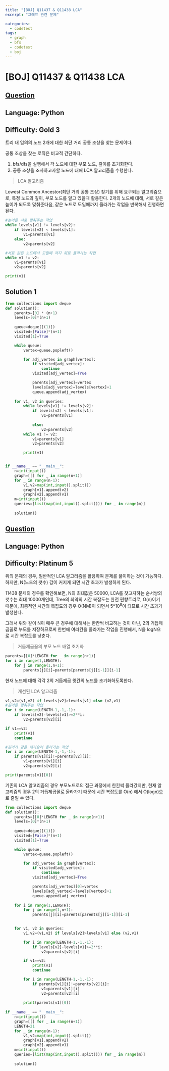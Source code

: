 ```yaml
---
title: "[BOJ] Q11437 & Q11438 LCA"
excerpt: "그래프 관련 문제"

categories:
  - codetest
tags:
  - graph
  - bfs
  - codetest
  - boj
---
```

# [BOJ] Q11437 & Q11438 LCA
## [Question](https://www.acmicpc.net/problem/11437)
## Language: Python
## Difficulty: Gold 3

트리 내 임의의 노드 2개에 대한 최단 거리 공통 조상을 찾는 문제이다. 

공통 조상을 찾는 로직은 비교적 간단하다. 

1. bfs/dfs을 실행해서 각 노드에 대한 부모 노드, 깊이를 초기화한다.
2. 공통 조상을 조사하고자할 노드에 대해 LCA 알고리즘을 수행한다.

> LCA 알고리즘

Lowest Common Ancestor(최단 거리 공통 조상) 찾기를 위해 요구되는 알고리즘으로, 특정 노드의 깊이, 부모 노드를 알고 있을때 활용한다. 2개의 노드에 대해, 서로 같은 높이가 되도록 맞춰준다음, 같은 노드로 모일때까지 올라가는 작업을 반복해서 진행하면 된다.

```python
#높이를 서로 맞춰주는 작업
while levels[v1] != levels[v2]:            
    if levels[v2] < levels[v1]:
        v1=parents[v1]
    else:
        v2=parents[v2]

#서로 같은 노드에서 모일때 까지 위로 올라가는 작업
while v1 != v2:
    v1=parents[v1]
    v2=parents[v2]

print(v1)
```

## Solution 1

```python
from collections import deque
def solution():
    parents=[0] * (n+1)
    levels=[0]*(n+1)
    
    queue=deque([(1)])
    visited=[False]*(n+1)
    visited[1]=True

    while queue:
        vertex=queue.popleft()

        for adj_vertex in graph[vertex]:
            if visited[adj_vertex]:
                continue
            visited[adj_vertex]=True

            parents[adj_vertex]=vertex
            levels[adj_vertex]=levels[vertex]+1
            queue.append(adj_vertex)
    
    for v1, v2 in queries:
        while levels[v1] != levels[v2]:            
            if levels[v2] < levels[v1]:
                v1=parents[v1]
            
            else:
                v2=parents[v2]
        while v1 != v2:
            v1=parents[v1]
            v2=parents[v2]

        print(v1)


if __name__ == "__main__":
    n=int(input())
    graph=[[] for _ in range(n+1)]
    for _ in range(n-1):
        v1,v2=map(int,input().split())
        graph[v1].append(v2)
        graph[v2].append(v1)
    m=int(input())
    queries=[list(map(int,input().split())) for _ in range(m)]
    
    solution()
```

## [Question](https://www.acmicpc.net/problem/11438)
## Language: Python
## Difficulty:  Platinum 5

위의 문제의 경우, 일반적인 LCA 알고리즘을 활용하여 문제를 풀이하는 것이 가능하다. 하지만, N(노드의 갯수) 값이 커지게 되면 시간 초과가 발생하게 된다.

11438 문제의 경우를 확인해보면, N의 최대값은 50000, LCA를 찾고자하는 순서쌍의 갯수는 최대 10000개인데, Tree의 최악의 시간 복잡도는 완전 편향트리로, O(n)이기 때문에, 최종적인 시간의 복잡도의 경우 O(NM)이 되면서 5*10<sup>8</sup>이 되므로 시간 초과가 발생한다.

그래서 위와 같이 N이 매우 큰 경우에 대해서는 한칸씩 비교하는 것이 아닌, 2의 거듭제곱꼴로 부모를 저장하므로써 한번에 여러칸을 올라가는 작업을 진행해서, N을 logN으로 시간 복잡도를 낮춘다.

> 거듭제곱꼴의 부모 노드 배열 초기화

```python
parents=[[0]*LENGTH for _ in range(n+1)]
for i in range(1,LENGTH):
    for j in range(1,n+1):
        parents[j][i]=parents[parents[j][i-1]][i-1]
```

현재 노드에 대해 각각 2의 거듭제곱 윗칸의 노드를 초기화하도록한다.

> 개선된 LCA 알고리즘

```python
v1,v2=(v1,v2) if levels[v2]>levels[v1] else (v2,v1)
#깊이를 맞춰주는 작업
for i in range(LENGTH-1,-1,-1):
    if levels[v2]-levels[v1]>=2**i:
        v2=parents[v2][i]

if v1==v2:
    print(v1)
    continue

#깊이가 같을 때거슬러 올라가는 작업
for i in range(LENGTH-1,-1,-1):
    if parents[v1][i]!=parents[v2][i]:
        v1=parents[v1][i]
        v2=parents[v2][i]

print(parents[v1][0])
```

기존의 LCA 알고리즘의 경우 부모노드로의 접근 과정에서 한칸씩 올라갔지만, 현재 알고리즘의 경우 2의 거듭제곱꼴로 올라가기 때문에 시간 복잡도를 O(n) 에서 O(logn)으로 줄일 수 있다.

```python
from collections import deque
def solution():
    parents=[[0]*LENGTH for _ in range(n+1)]
    levels=[0]*(n+1)
    
    queue=deque([(1)])
    visited=[False]*(n+1)
    visited[1]=True

    while queue:
        vertex=queue.popleft()

        for adj_vertex in graph[vertex]:
            if visited[adj_vertex]:
                continue
            visited[adj_vertex]=True

            parents[adj_vertex][0]=vertex
            levels[adj_vertex]=levels[vertex]+1
            queue.append(adj_vertex)
    
    for i in range(1,LENGTH):
        for j in range(1,n+1):
            parents[j][i]=parents[parents[j][i-1]][i-1]
    

    for v1, v2 in queries:
        v1,v2=(v1,v2) if levels[v2]>levels[v1] else (v2,v1)

        for i in range(LENGTH-1,-1,-1):
            if levels[v2]-levels[v1]>=2**i:
                v2=parents[v2][i]

        if v1==v2:
            print(v1)
            continue

        for i in range(LENGTH-1,-1,-1):
            if parents[v1][i]!=parents[v2][i]:
                v1=parents[v1][i]
                v2=parents[v2][i]
        
        print(parents[v1][0])
        
if __name__ == "__main__":
    n=int(input())
    graph=[[] for _ in range(n+1)]
    LENGTH=21
    for _ in range(n-1):
        v1,v2=map(int,input().split())
        graph[v1].append(v2)
        graph[v2].append(v1)
    m=int(input())
    queries=[list(map(int,input().split())) for _ in range(m)]
    
    solution()
```